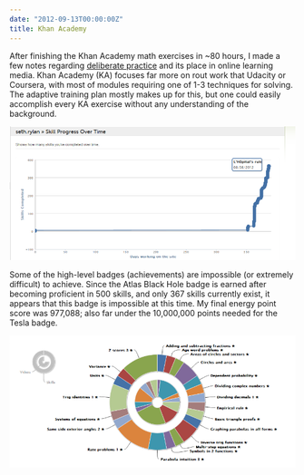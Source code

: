 ```yaml
---
date: "2012-09-13T00:00:00Z"
title: Khan Academy
---
```


After finishing the Khan Academy math exercises in ~80 hours, I made a few notes regarding <a href="http://en.wikipedia.org/wiki/Practice_(learning_method)#Deliberate_practice">deliberate practice</a> and its place in online learning media. Khan Academy (KA) focuses far more on rout work that Udacity or Coursera, with most of modules requiring one of 1-3 techniques for solving. The adaptive training plan mostly makes up for this, but one could easily accomplish every KA exercise without any understanding of the background.

![](/images/2012-09/khan_finish.png)

Some of the high-level badges (achievements) are impossible (or extremely difficult) to achieve. Since the Atlas Black Hole badge is earned after becoming proficient in 500 skills, and only 367 skills currently exist, it appears that this badge is impossible at this time. My final energy point score was 977,088; also far under the 10,000,000 points needed for the Tesla badge.

![](/images/2012-09/khan_piechart.png)

